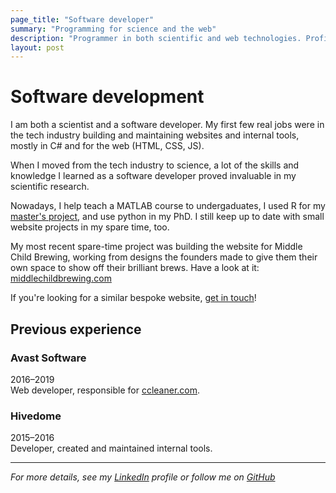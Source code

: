 ```yaml
---
page_title: "Software developer"
summary: "Programming for science and the web"
description: "Programmer in both scientific and web technologies. Proficient in Python, R, and Matlab for science, and a web developer specialising in static sites"
layout: post
---
```


# Software development

I am both a scientist and a software developer. My first few real jobs were in the tech industry building and maintaining websites and internal tools, mostly in C# and for the web (HTML, CSS, JS).

When I moved from the tech industry to science, a lot of the skills and knowledge I learned as a software developer proved invaluable in my scientific research. 

Nowadays, I help teach a MATLAB course to undergaduates, I used R for my [master's project](https://github.com/tomarney/QPID), and use python in my PhD. I still keep up to date with small website projects in my spare time, too.

My most recent spare-time project was building the website for Middle Child Brewing, working from designs the founders made to give them their own space to show off their brilliant brews. Have a look at it: [middlechildbrewing.com](https://middlechildbrewing.com/)

If you're looking for a similar bespoke website, [get in touch](mailto:dev@tomarney.com)!

## Previous experience

### Avast Software

2016–2019\
Web developer, responsible for [ccleaner.com](https://www.ccleaner.com).

### Hivedome

2015–2016\
Developer, created and maintained internal tools.

---

*For more details, see my [LinkedIn](https://www.linkedin.com/in/tom-arney) profile or follow me on [GitHub](https://github.com/tomarney)*
